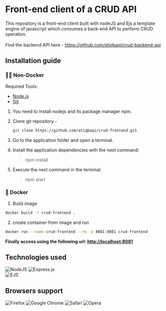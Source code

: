 # Front-end client of a CRUD API

This repository is a front-end client built with nodeJS and Ejs a template engine of javascript which consumes a back-end API to perform CRUD operation.
<br/><br/>
Find the backend API here - https://github.com/atiqbaqi/crud-backend-api

## Installation guide

### 💪🏻 Non-Docker

Required Tools: 
- [Node.js](https://nodejs.org/en/download/)
- [Git](https://git-scm.com/downloads) 

1. You need to install nodejs and its package manager npm.

2. Clone git repository -
    ```bash
    git clone https://github.com/atiqbaqi/crud-frontend.git
    ```

3. Go to the application folder and open a terminal.

4. Install the application dependencies with the next command:
    >npm install

5. Execute the next command in the terminal.
    >npm start

### 🐳 Docker

1. Build image
```bash
docker build -t crud-frontend .
```
2. create container from image and run
```bash
docker run --name crud-frontend --rm -p 8081:8081 crud-frontend
```

<b>Finally access using the following url: <a href="http://localhost:8081" target="__blank">http://localhost:8081</a></b>

## Technologies used

![NodeJS](https://img.shields.io/badge/node.js-6DA55F?style=for-the-badge&logo=node.js&logoColor=white)
![Express.js](https://img.shields.io/badge/express.js-%23404d59.svg?style=for-the-badge&logo=express&logoColor=%2361DAFB)
<br/>
![EJS](https://img.shields.io/static/v1?label=EJS&message=Javascript%20Template%20Engine&color=green)

## Browsers support

![Firefox](https://img.shields.io/badge/Firefox-FF7139?style=for-the-badge&logo=Firefox-Browser&logoColor=white)
![Google Chrome](https://img.shields.io/badge/Google%20Chrome-4285F4?style=for-the-badge&logo=GoogleChrome&logoColor=white)
![Safari](https://img.shields.io/badge/Safari-000000?style=for-the-badge&logo=Safari&logoColor=white)
![Opera](https://img.shields.io/badge/Opera-FF1B2D?style=for-the-badge&logo=Opera&logoColor=white)

